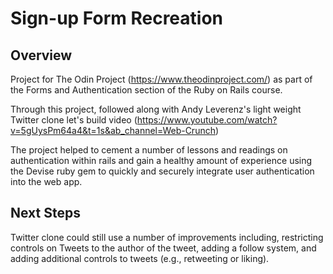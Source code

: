 # Sign-up Form Recreation

## Overview

Project for The Odin Project (https://www.theodinproject.com/) as part of the Forms and Authentication section of the Ruby on Rails course.

Through this project, followed along with Andy Leverenz's light weight Twitter clone let's build video (https://www.youtube.com/watch?v=5gUysPm64a4&t=1s&ab_channel=Web-Crunch)

The project helped to cement a number of lessons and readings on authentication within rails and gain a healthy amount of experience using the Devise ruby gem to quickly and securely integrate user authentication into the web app.

## Next Steps

Twitter clone could still use a number of improvements including, restricting controls on Tweets to the author of the tweet, adding a follow system, and adding additional controls to tweets (e.g., retweeting or liking).
